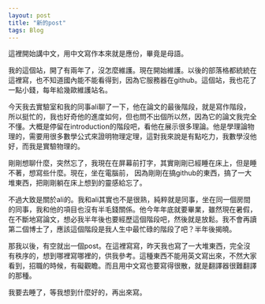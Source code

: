 ```yaml
---
layout: post
title: "新的post"
tags: Blog
---
```


這裡開始講中文，用中文寫作本來就是應份，畢竟是母語。

我的這個站，開了有兩年了，沒怎麼維護。現在開始維護。以後的部落格都統統在這裡寫，也不知道國內能不能看得到，因為它服務器在github。這個站，我也花了一點小錢，每年給幾歐維護站名。

今天我去實驗室和我的同事ali聊了一下，他在論文的最後階段，就是寫作階段，所以挺忙的，我也好奇他的進度如何，但也問不出個所以然，因為它的論文我完全不懂。大概是停留在introduction的階段吧，看他在展示很多理論。他是學理論物理的，需要用很多數學公式來證明物理定理，這對我來說是有點吃力，我數學沒他好，而我是實驗物理的。

剛剛想聊什麼，突然忘了，我現在在屏幕前打字，其實剛剛已經睡在床上，但是睡不著，想寫些什麼。現在，坐在電腦前， 因為剛剛在搞github的東西，搞了一大堆東西，把剛剛躺在床上想到的靈感給忘了。

不過大致是關於ali的。我和ali其實也不是很熟，純粹就是同事，坐在同一個房間的同事，我和他的項目也沒有半毛錢關係。他今年年底就要畢業，雖然現在暑假，在不斷地寫論文，想必我半年後也要經歷這個階段吧，然後就是放鬆。我不會再讀第二個博士了，應該這個階段是我人生中最忙碌的階段了吧？半年後揭曉。

那我以後，有空就出一個post。在這裡寫寫，昨天我也寫了一大堆東西，完全沒有秩序的，想到哪裡寫哪裡的，供我參考。這種東西不能用英文寫出來，不然大家看到，招職的時候，有礙觀瞻。而且用中文寫也要寫得很散，就是翻譯器很難翻譯的那種。

我要去睡了，等我想到什麼好的，再出來寫。